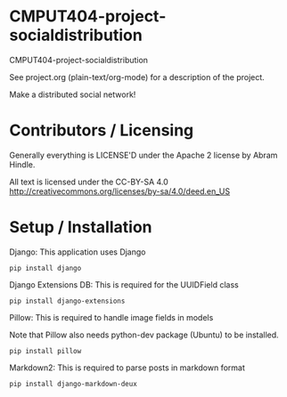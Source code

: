 CMPUT404-project-socialdistribution
===================================

CMPUT404-project-socialdistribution

See project.org (plain-text/org-mode) for a description of the project.

Make a distributed social network!

Contributors / Licensing
========================

Generally everything is LICENSE'D under the Apache 2 license by Abram Hindle.

All text is licensed under the CC-BY-SA 4.0 http://creativecommons.org/licenses/by-sa/4.0/deed.en_US



Setup / Installation
========================

Django:
This application uses Django

	pip install django

Django Extensions DB:
This is required for the UUIDField class

	pip install django-extensions

Pillow:
This is required to handle image fields in models

Note that Pillow also needs python-dev package (Ubuntu) to be installed.

	pip install pillow

Markdown2:
This is required to parse posts in markdown format

	pip install django-markdown-deux
